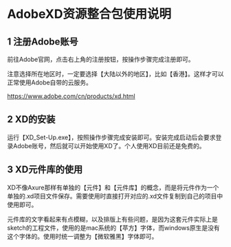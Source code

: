 # AdobeXD资源整合包使用说明

## 1 注册Adobe账号

前往Adobe官网，点击右上角的注册按钮，按操作步骤完成注册即可。

注意选择所在地区时，一定要选择【大陆以外的地区】，比如【香港】。这样才可以正常使用Adobe自带的云服务。

https://www.adobe.com/cn/products/xd.html



## 2 XD的安装

运行【XD_Set-Up.exe】，按照操作步骤完成安装即可。安装完成启动后会要求登录Adobe账号，然后就可以开始使用XD了。个人使用XD目前还是免费的。



## 3 XD元件库的使用

XD不像Axure那样有单独的【元件】和【元件库】的概念，而是将元件作为一个单独的.xd项目文件保存。需要使用时直接打开对应的.xd文件复制到自己的项目中使用即可。

元件库的文字看起来有点模糊，以及排版上有些问题，是因为这套元件实际上是sketch的工程文件，使用的是mac系统的【苹方】字体，而windows原生是没有这个字体的。使用时统一调整为【微软雅黑】字体即可。